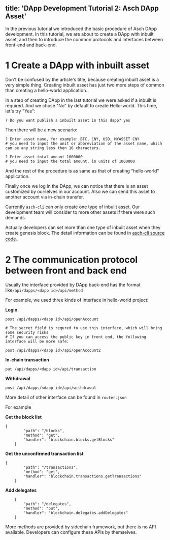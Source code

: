 title: 'DApp Development Tutorial 2: Asch DApp Asset'
---

In the previous tutorial we introduced the basic procedure of Asch DApp development. In this tutorial, we are about to create a DApp with inbuilt asset, and then to introduce the common protocols and interfaces between front-end and back-end.

# 1 Create a DApp with inbuilt asset

Don't be confused by the article's title, because creating inbuilt asset is a very simple thing. Creating inbuilt asset has just two more steps of common than creating a hello-world application.

In a step of creating DApp in the last tutorial we were asked if a inbuilt is required. And we chose "No" by default to create Hello-world. This time, let's try "Yes":

```
? Do you want publish a inbuilt asset in this dapp? yes
```

Then there will be a new scenario:

```
? Enter asset name, for example: BTC, CNY, USD, MYASSET CNY
# you need to input the unit or abbreviation of the asset name, which can be any string less then 16 characters.

? Enter asset total amount 1000000
# you need to input the total amount, in units of 1000000
```

And the rest of the procedure is as same as that of creating "hello-world" application.

Finally once we log in the DApp, we can notice that there is an asset customized by ourselves in our account. Also we can send this asset to another account via in-chain transfer.

Currently `asch-cli` can only create one type of inbuilt asset. Our development team will consider to more other assets if there were such demands. 

Actually developers can set more than one type of inbuilt asset when they create genesis block. The detail information can be found in [asch-cli source code](https://github.com/sqfasd/asch-cli)。

# 2 The communication protocol between front and back end

Usually the interface provided by DApp back-end has the format like`/api/dapps/<dapp id>/api/method`

For example, we used three kinds of interface in hello-world project:

**Login**

```
post /api/dapps/<dapp id>/api/openAccount

# The secret field is requred to use this interface, which will bring some security risks
# If you can access the public key in front end, the following interface will be more safe:

post /api/dapps/<dapp id>/api/openAccount2
```

**In-chain transaction**

```
put /api/dapps/<dapp id>/api/transaction
```

**Withdrawal**

```
post /api/dapps/<dapp id>/api/withdrawal
```

More detail of other interface can be found in `router.json`

For example

**Get the block list**

```
{
		"path": "/blocks",
		"method": "get",
		"handler": "blockchain.blocks.getBlocks"
	}
```

**Get the unconfirmed transaction list**

```
{
		"path": "/transactions",
		"method": "get",
		"handler": "blockchain.transactions.getTransactions"
	}
```

**Add delegates**

```
	{
		"path": "/delegates",
		"method": "put",
		"handler": "blockchain.delegates.addDelegates"
	}
```

More methods are provided by sidechain framework, but there is no API available. Developers can configure these APIs by themselves.